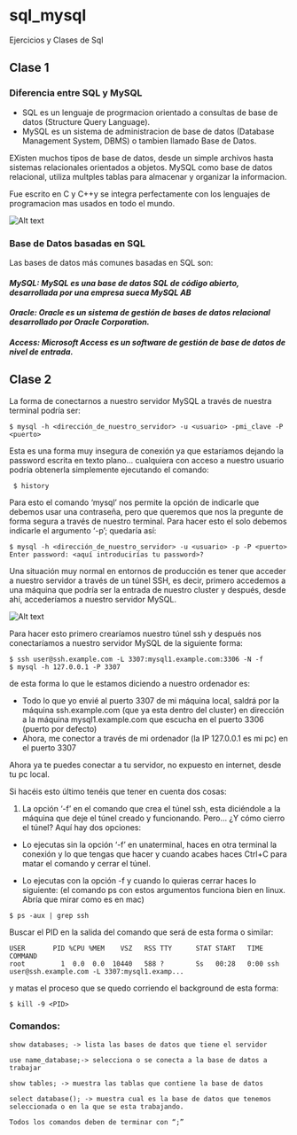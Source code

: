 # sql_mysql
Ejercicios y Clases de Sql


## Clase 1

### Diferencia entre SQL y MySQL

- SQL es un lenguaje de progrmacion orientado a consultas de base de datos (Structure Query Language).
-  MySQL es un sistema de administracion de base de datos (Database Management System, DBMS) o tambien llamado Base de Datos.

EXisten muchos tipos de base de datos, desde un simple archivos hasta sistemas relacionales orientados a objetos. MySQL como base de datos relacional, utiliza multples tablas para almacenar y organizar la informacion.

Fue escrito en C y C++y se integra perfectamente con los lenguajes de programacion mas usados en todo el mundo.


![Alt text](https://kkslinuxinfo.files.wordpress.com/2016/02/database.png "DBMS")

### Base de Datos basadas en SQL

Las bases de datos más comunes basadas en SQL son:
#### _MySQL: MySQL es una base de datos SQL de código abierto, desarrollada por una empresa sueca MySQL AB_

#### _Oracle: Oracle es un sistema de gestión de bases de datos relacional desarrollado por Oracle Corporation._

#### _Access: Microsoft Access es un software de gestión de base de datos de nivel de entrada._


## Clase 2

La forma de conectarnos a nuestro servidor MySQL a través de nuestra terminal podría ser:

```
$ mysql -h <dirección_de_nuestro_servidor> -u <usuario> -pmi_clave -P <puerto>
```
  
Esta es una forma muy insegura de conexión ya que estaríamos dejando la password escrita en texto plano… cualquiera con acceso a nuestro usuario podría obtenerla simplemente ejecutando el comando:
```
 $ history
 ```
Para esto el comando ‘mysql’ nos permite la opción de indicarle que debemos usar una contraseña, pero que queremos que nos la pregunte de forma segura a través de nuestro terminal. Para hacer esto el solo debemos indicarle el argumento ‘-p’; quedaría así:
 ```
$ mysql -h <dirección_de_nuestro_servidor> -u <usuario> -p -P <puerto>
Enter password: <aquí introducirías tu password>?
 ``` 
Una situación muy normal en entornos de producción es tener que acceder a nuestro servidor a través de un túnel SSH, es decir, primero accedemos a una máquina que podría ser la entrada de nuestro cluster y después, desde ahí, accederíamos a nuestro servidor MySQL.


![Alt text](https://www.tunnelsup.com/images/ssh-local2.png "DBMS")

Para hacer esto primero crearíamos nuestro túnel ssh y después nos conectaríamos a nuestro servidor MySQL de la siguiente forma:
```
$ ssh user@ssh.example.com -L 3307:mysql1.example.com:3306 -N -f
$ mysql -h 127.0.0.1 -P 3307
```
de esta forma lo que le estamos diciendo a nuestro ordenador es:

- Todo lo que yo envié al puerto 3307 de mi máquina local, saldrá por la máquina ssh.example.com (que ya esta dentro del cluster) en dirección a la máquina mysql1.example.com que escucha en el puerto 3306 (puerto por defecto)
- Ahora, me conector a través de mi ordenador (la IP 127.0.0.1 es mi pc) en el puerto 3307

Ahora ya te puedes conectar a tu servidor, no expuesto en internet, desde tu pc local.

Si hacéis esto último tenéis que tener en cuenta dos cosas:

1. La opción ‘-f’ en el comando que crea el túnel ssh, esta diciéndole a la máquina que deje el túnel creado y funcionando. Pero… ¿Y cómo cierro el túnel? Aquí hay dos opciones:
- Lo ejecutas sin la opción ‘-f’ en unaterminal, haces en otra terminal la conexión y lo que tengas que hacer y cuando acabes haces Ctrl+C para matar el comando y cerrar el túnel.

- Lo ejecutas con la opción -f y cuando lo quieras cerrar haces lo siguiente: (el comando ps con estos argumentos funciona bien en linux. Abría que mirar como es en mac)
```
$ ps -aux | grep ssh
```
Buscar el PID en la salida del comando que será de esta forma o similar:
```
USER       PID %CPU %MEM    VSZ   RSS TTY      STAT START   TIME COMMAND
root         1  0.0  0.0  10440   588 ?        Ss   00:28   0:00 ssh user@ssh.example.com -L 3307:mysql1.examp...
```
y matas el proceso que se quedo corriendo el background de esta forma:
```
$ kill -9 <PID>
 ``` 
  
### Comandos:
```
show databases; -> lista las bases de datos que tiene el servidor

use name_database;-> selecciona o se conecta a la base de datos a trabajar

show tables; -> muestra las tablas que contiene la base de datos

select database(); -> muestra cual es la base de datos que tenemos seleccionada o en la que se esta trabajando.

Todos los comandos deben de terminar con “;”
```
